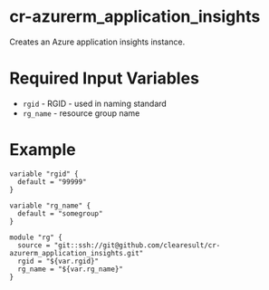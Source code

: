 # cr-azurerm_application_insights

Creates an Azure application insights instance.

# Required Input Variables

* `rgid` - RGID - used in naming standard
* `rg_name` - resource group name

# Example

```
variable "rgid" {
  default = "99999"
}

variable "rg_name" {
  default = "somegroup"
}

module "rg" {
  source = "git::ssh://git@github.com/clearesult/cr-azurerm_application_insights.git"
  rgid = "${var.rgid}"
  rg_name = "${var.rg_name}"
}
```
